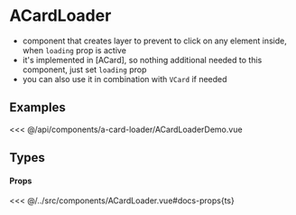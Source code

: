 <script setup>
import ACardLoaderDemo from './ACardLoaderDemo.vue'
</script>

# ACardLoader

- component that creates layer to prevent to click on any element inside, when `loading` prop is active
- it's implemented in [ACard], so nothing additional needed to this component, just set `loading` prop
- you can also use it in combination with `VCard` if needed

## Examples
<DocsExample>
  <ACardLoaderDemo />
</DocsExample>

<<< @/api/components/a-card-loader/ACardLoaderDemo.vue

## Types
#### Props
<<< @/../src/components/ACardLoader.vue#docs-props{ts}

